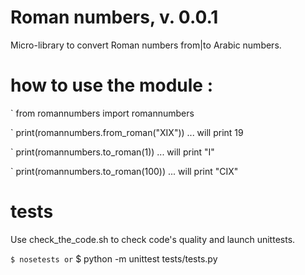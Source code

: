# Roman numbers, v. 0.0.1

Micro-library to convert Roman numbers from|to Arabic numbers.
  
# how to use the module :

` from romannumbers import romannumbers

` print(romannumbers.from_roman("XIX"))
... will print 19

` print(romannumbers.to_roman(1))
... will print "I"

` print(romannumbers.to_roman(100))
... will print "CIX"

# tests
Use check_the_code.sh to check code's quality and launch unittests.
    
` $ nosetests
or
` $ python -m unittest tests/tests.py
